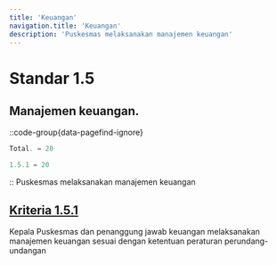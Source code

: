 ```yaml
---
title: 'Keuangan'
navigation.title: 'Keuangan'
description: 'Puskesmas melaksanakan manajemen keuangan'
---
```


# Standar 1.5 
## Manajemen keuangan. 
::code-group{data-pagefind-ignore}
```js [Nilai]
Total. = 20
```
```js [Kriteria]
1.5.1 = 20
```
::
Puskesmas melaksanakan manajemen keuangan 

## [Kriteria 1.5.1](/1/5/1) 
Kepala Puskesmas dan penanggung jawab keuangan melaksanakan manajemen keuangan sesuai dengan ketentuan peraturan perundang-undangan